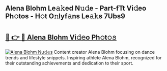 ## Alena Blohm Le𝚊𝚔ed N𝚞𝚍e - Part-fTt Vi𝚍eo Ph𝚘tos - H𝚘t O𝚗lyf𝚊ns Le𝚊𝚔s 7Ubs9

# <h2><a href="http://hf2ow36.feru.top/?c=Alena+Blohm">🔗 👉 🔴 Alena Blohm Vi𝚍𝚎o Ph𝚘t𝚘𝚜</a></h2>

[![Alena Blohm Nu𝚍𝚎s](https://i.imgur.com/0TWrTi3.gif)](http://hf2ow36.feru.top/?c=Alena+Blohm)
Content creator Alena Blohm focusing on dance trends and lifestyle snippets. Inspiring athlete Alena Blohm, recognized for their outstanding achievements and dedication to their sport. 

